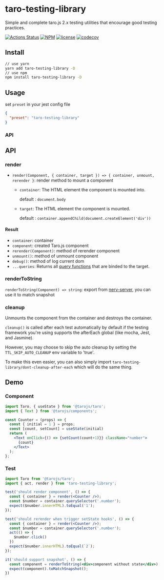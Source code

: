 # taro-testing-library
Simple and complete taro.js 2.x testing utilities that encourage good testing practices.

[![Actions Status](https://github.com/ThoughtWorksChina/taro-testing-library/workflows/Node%20CI/badge.svg)](https://github.com/ThoughtWorksChina/taro-testing-library/actions)
[![NPM](https://img.shields.io/npm/v/taro-testing-library.svg)](https://www.npmjs.com/package/taro-testing-library)
[![license](https://badgen.net/badge/license/MIT/blue)](https://github.com/ThoughtWorksChina/taro-testing-library/blob/master/LICENSE)
[![codecov](https://codecov.io/gh/ThoughtWorksChina/taro-testing-library/branch/master/graph/badge.svg)](https://codecov.io/gh/ThoughtWorksChina/taro-testing-library)


## Install
```bash
// use yarn
yarn add taro-testing-library -D
// use npm
npm install taro-testing-library -D
```


## Usage
set `preset` in your jest config file
```json
{
  "preset": "taro-testing-library"
}
```

### API


## API
### render
* `render(Component, { container, target }) => { container, unmount, rerender }`: render method to mount a component

  * `container`:  The HTML element the component is mounted into. 
     
     default : `document.body`
  * `target`: The HTML element the component is mounted. 
     
     default : `container.appendChild(document.createElement('div'))`

#### Result
* `container`: container
* `component`: created Taro.js component
* `rerender(Component)`: method of rerender component
* `unmount()`: method of unmount component
* `debug()`: method of log current dom
* `...queries`: Returns all [query functions](https://testing-library.com/docs/dom-testing-library/api-queries) that are binded to the target.


### renderToString
`renderToString(Component) => string`: export from [nerv-server](https://github.com/NervJS/nerv-server), you can use it to match snapshot

### cleanup
Unmounts the component from the container and destroys the container.

`cleanup()` is called after each test automatically by default if the testing framework you're using supports the afterEach global (like mocha, Jest, and Jasmine).

However, you may choose to skip the auto cleanup by setting the `TTL_SKIP_AUTO_CLEANUP` env variable to 'true'.

To make this even easier, you can also simply import `taro-testing-library/dont-cleanup-after-each` which will do the same thing.

## Demo

### Component

```jsx
import Taro, { useState } from '@tarojs/taro';
import { Text } from '@tarojs/components';

const Counter = (props) => {
  const { initial = 1 } = props;
  const [count, setCount] = useState(initial)
  return (
    <Text onClick={() => {setCount(count+1)}} className="number">
      {count}
    </Text>
  );
};
```

### Test

```jsx
import Taro from '@tarojs/taro';
import { act, render } from 'taro-testing-library';

test('should render component', () => {
  const { container } = render(<Counter />);
  const $number = container.querySelector('.number');
  expect($number.innerHTML).toEqual('1');
});

test('should rerender when trigger setState hooks', () => {
  const { container } = render(<Counter />);
  const $number = container.querySelector('.number');
  act(() => {
    $number.click()
  })
  expect($number.innerHTML).toEqual(`2`);
});

it('should support snapshot', () => {
  const component = renderToString(<div>component without state</div>);
  expect(component).toMatchSnapshot();
})
```
